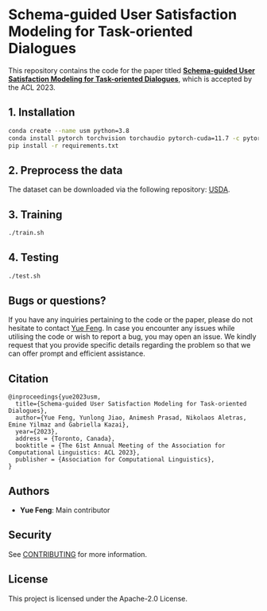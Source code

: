 # Schema-guided User Satisfaction Modeling for Task-oriented Dialogues

This repository contains the code for the paper titled **[Schema-guided User Satisfaction Modeling for Task-oriented Dialogues]()**, which is accepted by the ACL 2023.

## 1. Installation
```sh
conda create --name usm python=3.8
conda install pytorch torchvision torchaudio pytorch-cuda=11.7 -c pytorch -c nvidia
pip install -r requirements.txt
```

## 2. Preprocess the data
The dataset can be downloaded via the following repository: [USDA](https://github.com/dengyang17/USDA/tree/main).

## 3. Training
```sh
./train.sh
```

## 4. Testing
```sh
./test.sh
```

## Bugs or questions?
If you have any inquiries pertaining to the code or the paper, please do not hesitate to contact [Yue Feng](https://yuefeng-leah.github.io/homepage/main). In case you encounter any issues while utilising the code or wish to report a bug, you may open an issue. We kindly request that you provide specific details regarding the problem so that we can offer prompt and efficient assistance.

## Citation
```
@inproceedings{yue2023usm,
  title={Schema-guided User Satisfaction Modeling for Task-oriented Dialogues},
  author={Yue Feng, Yunlong Jiao, Animesh Prasad, Nikolaos Aletras, Emine Yilmaz and Gabriella Kazai},
  year={2023},
  address = {Toronto, Canada},
  booktitle = {The 61st Annual Meeting of the Association for Computational Linguistics: ACL 2023},
  publisher = {Association for Computational Linguistics},
}
```

## Authors

- **Yue Feng**: Main contributor

## Security

See [CONTRIBUTING](CONTRIBUTING.md#security-issue-notifications) for more information.

## License

This project is licensed under the Apache-2.0 License.
